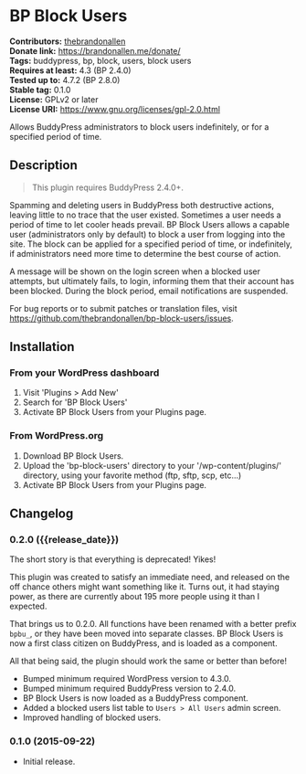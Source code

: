 # BP Block Users #
**Contributors:** [thebrandonallen](https://profiles.wordpress.org/thebrandonallen)  
**Donate link:** https://brandonallen.me/donate/  
**Tags:** buddypress, bp, block, users, block users  
**Requires at least:** 4.3 (BP 2.4.0)  
**Tested up to:** 4.7.2 (BP 2.8.0)  
**Stable tag:** 0.1.0  
**License:** GPLv2 or later  
**License URI:** https://www.gnu.org/licenses/gpl-2.0.html  

Allows BuddyPress administrators to block users indefinitely, or for a specified period of time.

## Description ##

>This plugin requires BuddyPress 2.4.0+.

Spamming and deleting users in BuddyPress both destructive actions, leaving little to no trace that the user existed. Sometimes a user needs a period of time to let cooler heads prevail. BP Block Users allows a capable user (administrators only by default) to block a user from logging into the site. The block can be applied for a specified period of time, or indefinitely, if administrators need more time to determine the best course of action.

A message will be shown on the login screen when a blocked user attempts, but ultimately fails, to login, informing them that their account has been blocked. During the block period, email notifications are suspended.

For bug reports or to submit patches or translation files, visit https://github.com/thebrandonallen/bp-block-users/issues.

## Installation ##

### From your WordPress dashboard ###

1. Visit 'Plugins > Add New'
2. Search for 'BP Block Users'
3. Activate BP Block Users from your Plugins page.

### From WordPress.org ###

1. Download BP Block Users.
2. Upload the 'bp-block-users' directory to your '/wp-content/plugins/' directory, using your favorite method (ftp, sftp, scp, etc...)
3. Activate BP Block Users from your Plugins page.

## Changelog ##

### 0.2.0 ({{release_date}}) ###
The short story is that everything is deprecated! Yikes!

This plugin was created to satisfy an immediate need, and released on the off chance others might want something like it. Turns out, it had staying power, as there are currently about 195 more people using it than I expected.

That brings us to 0.2.0. All functions have been renamed with a better prefix `bpbu_`, or they have been moved into separate classes. BP Block Users is now a first class citizen on BuddyPress, and is loaded as a component.

All that being said, the plugin should work the same or better than before!

* Bumped minimum required WordPress version to 4.3.0.
* Bumped minimum required BuddyPress version to 2.4.0.
* BP Block Users is now loaded as a BuddyPress component.
* Added a blocked users list table to `Users > All Users` admin screen.
* Improved handling of blocked users.

### 0.1.0 (2015-09-22) ###
* Initial release.
